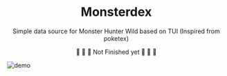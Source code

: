 <h1 align="center">
  Monsterdex
</h1>

<p align="center">
  Simple data source for Monster Hunter Wild based on TUI (Inspired from poketex)
</p>

<p align="center">
 🚧 🚧 🚧 Not Finished yet 🚧 🚧 🚧
</p>

![demo](doc/demo.gif)
